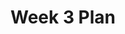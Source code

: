 ---
toc: true
comments: false
layout: post
title: Week 3 Plan
description: My plan for this week!
courses: { compsci: {week: 3} }
type: plans
---